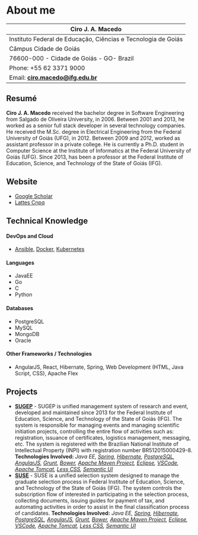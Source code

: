 # About me 

|Ciro J. A. Macedo                                            |
| ----------------------------------------------------------- |
|Instituto Federal de Educação, Ciências e Tecnologia de Goiás|
|Câmpus Cidade de Goiás                                       |
|76600-000 - Cidade de Goiás - GO- Brazil                     |
|Phone: +55 62 3371 9000                                      |
|Email: <b>ciro.macedo@ifg.edu.br</b>                         |
## Resumé
<b>Ciro J. A. Macedo</b> received the bachelor degree in Software Engineering from Salgado de Oliveira University, in 2006. Between 2001 and 2013, he worked as a senior full stack  developer in several technology companies. He received the M.Sc. degree in Electrical Engineering from the Federal University of Goiás (UFG), in 2012. Between 2009 and 2012, worked as assistant professor in a private college. He is currently a Ph.D. student in Computer Science at the Institute of Informatics at the Federal University of Goiás (UFG). Since 2013, has been a professor at the Federal Institute of Education, Science, and Technology of the State of Goiás (IFG).

## Website
- [Google Scholar](https://scholar.google.com.br/citations?user=GMxi-B8AAAAJ)
- [Lattes Cnpq](http://lattes.cnpq.br/7461921402514789)

## Technical Knowledge
#### DevOps and Cloud
- [Ansible](https://www.ansible.com/), [Docker](https://www.docker.com/), [Kubernetes](https://kubernetes.io/)
#### Languages
- JavaEE 
- Go 
- C 
- Python
#### Databases
- PostgreSQL
- MySQL
- MongoDB
- Oracle
#### Other Frameworks / Technologies
- AngularJS, React, Hibernate, Spring, Web Development (HTML, Java Script, CSS), Apache Flex 

## Projects
- <b>[SUGEP](https://sugep.ifg.edu.br/eventos/#/)</b> - SUGEP is unified management system of research and event, developed and maintained since 2013 for the Federal Institute of Education, Science, and Technology of the State of Goiás (IFG). The system is responsible for managing events and managing scientific initiation projects, controlling the entire flow of activities such as: registration, issuance of certificates, logistics management, messaging, etc. The system is registered with the Brazilian National Institute of Intellectual Property (INPI) with registration number BR512015000429-8. __Technologies Involved:__ *Java EE, [Spring](https://spring.io), [Hibernate](https://hibernate.org/), [PostgreSQL](https://www.postgresql.org/), [AngularJS](https://angularjs.org/), [Grunt](https://gruntjs.com/), [Bower](https://bower.io/), [Apache Maven Project](https://maven.apache.org/what-is-maven.html), [Eclipse](https://www.eclipse.org/), [VSCode](https://code.visualstudio.com/), [Apache Tomcat](https://tomcat.apache.org/), [Less CSS](https://lesscss.org/), [Semantic UI](https://semantic-ui.com/)*
- <b>[SUSE](http://suse.ifg.edu.br/suse/#/)</b> - SUSE is a unified selection system designed to manage the graduate selection process in Federal Institute of Education, Science, and Technology of the State of Goiás (IFG). The system controls the subscription flow of interested in participating in the selection process, collecting documents, issuing guides for payment of tax, and automating activities in order to assist in the final classification process of candidates. __Technologies Involved:__ *Java EE, [Spring](https://spring.io), [Hibernate](https://hibernate.org/), [PostgreSQL](https://www.postgresql.org/), [AngularJS](https://angularjs.org/), [Grunt](https://gruntjs.com/), [Bower](https://bower.io/), [Apache Maven Project](https://maven.apache.org/what-is-maven.html), [Eclipse](https://www.eclipse.org/), [VSCode](https://code.visualstudio.com/), [Apache Tomcat](https://tomcat.apache.org/), [Less CSS](https://lesscss.org/), [Semantic UI](https://semantic-ui.com/)*
